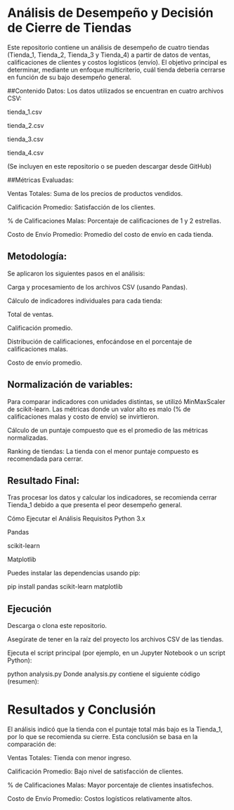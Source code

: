 # Análisis de Desempeño y Decisión de Cierre de Tiendas

Este repositorio contiene un análisis de desempeño de cuatro tiendas (Tienda_1, Tienda_2, Tienda_3 y Tienda_4) a partir de datos de ventas, calificaciones de clientes y costos logísticos (envío). El objetivo principal es determinar, mediante un enfoque multicriterio, cuál tienda debería cerrarse en función de su bajo desempeño general.

##Contenido
Datos:
Los datos utilizados se encuentran en cuatro archivos CSV:

tienda_1.csv

tienda_2.csv

tienda_3.csv

tienda_4.csv

(Se incluyen en este repositorio o se pueden descargar desde GitHub)

##Métricas Evaluadas:

Ventas Totales: Suma de los precios de productos vendidos.

Calificación Promedio: Satisfacción de los clientes.

% de Calificaciones Malas: Porcentaje de calificaciones de 1 y 2 estrellas.

Costo de Envío Promedio: Promedio del costo de envío en cada tienda.

## Metodología:
Se aplicaron los siguientes pasos en el análisis:

Carga y procesamiento de los archivos CSV (usando Pandas).

Cálculo de indicadores individuales para cada tienda:

Total de ventas.

Calificación promedio.

Distribución de calificaciones, enfocándose en el porcentaje de calificaciones malas.

Costo de envío promedio.

## Normalización de variables:
Para comparar indicadores con unidades distintas, se utilizó MinMaxScaler de scikit-learn. Las métricas donde un valor alto es malo (% de calificaciones malas y costo de envío) se invirtieron.

Cálculo de un puntaje compuesto que es el promedio de las métricas normalizadas.

Ranking de tiendas: La tienda con el menor puntaje compuesto es recomendada para cerrar.

## Resultado Final:
Tras procesar los datos y calcular los indicadores, se recomienda cerrar Tienda_1 debido a que presenta el peor desempeño general.

Cómo Ejecutar el Análisis
Requisitos
Python 3.x

Pandas

scikit-learn

Matplotlib

Puedes instalar las dependencias usando pip:

pip install pandas scikit-learn matplotlib
## Ejecución
Descarga o clona este repositorio.

Asegúrate de tener en la raíz del proyecto los archivos CSV de las tiendas.

Ejecuta el script principal (por ejemplo, en un Jupyter Notebook o un script Python):

python analysis.py
Donde analysis.py contiene el siguiente código (resumen):


# Resultados y Conclusión
El análisis indicó que la tienda con el puntaje total más bajo es la Tienda_1, por lo que se recomienda su cierre. Esta conclusión se basa en la comparación de:

Ventas Totales: Tienda con menor ingreso.

Calificación Promedio: Bajo nivel de satisfacción de clientes.

% de Calificaciones Malas: Mayor porcentaje de clientes insatisfechos.

Costo de Envío Promedio: Costos logísticos relativamente altos.
